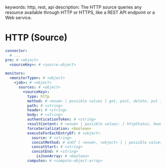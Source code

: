 keywords: http, rest, api
description: The HTTP source queries any resource available through HTTP or HTTPS, like a REST API endpoint or a Web service.

# HTTP (Source)

```yaml
connector:
  # ...
pre: # <object>
  <sourceKey>: # <source-object>

monitors:
  <monitorType>: # <object>
    <job>: # <object>
      sources: # <object>
        <sourceKey>:
          type: http
          method: # <enum> | possible values [ get, post, delete, put ]
          path: # <string>
          header: # <string>
          body: # <string>
          authenticationToken: # <string>
          resultContent: # <enum> | possible values: [ httpStatus, header, body, all ]
          forceSerialization: <boolean>
          executeForEachEntryOf: # <object>
            source: # <string>
            concatMethod: # onOf [ <enum>, <object> ] | possible values for <enum> : [ list, json_array, json_array_extended ]
            concatStart: # <string>
            concatEnd: # <string>
              isJsonArray: # <boolean>
          computes: # <compute-object-array>
```
